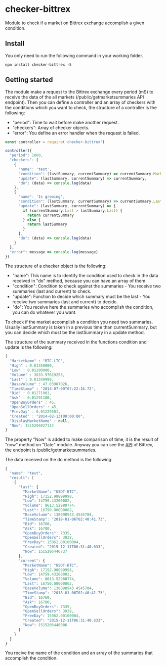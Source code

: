 # checker-bittrex

Module to check if a market on Bittrex exchange accomplish a given condition.  

## Install

You only need to run the following command in your working folder.  

```npm install checker-bittrex -S```

## Getting started

The module make a request to the Bittrex exchange every period (mS) to receive the data of the all markets (/public/getmarketsummaries API endpoint). Then you can define a controller and an array of checkers with the conditions which you want to check, the structure of a controller is the following:

* "period": Time to wait before make another request.
* "checkers": Array of checker objects.
* "error": You define an error handler when the request is failed.

```javascript
const controller = require('checker-bittrex')

controller({
  "period": 1000,
  "checkers": [
    {
      "name": 'test',
      "condition": (lastSummary, currentSummary) => currentSummary.MarketName === 'USDT-BTC',
      "update": (lastSummary, currentSummary) => currentSummary,
      "do": (data) => console.log(data)
    },
    {
      "name": 'Is growing',
      "condition": (lastSummary, currentSummary) => currentSummary.Last > lastSummary.Last,
      "update": (lastSummary, currentSummary) => {
        if (currentSummary.Last > lastSummary.Last) {
          return currentSummary
        } else {
          return lastSummary
        }
      },
      "do": (data) => console.log(data)
    }
  ],
  "error": message => console.log(message)
})
```  

The structure of a checker object is the following:

* "name": This name is to identify the condition used to check in the data received in "do" method, because you can have an array of them.
* "condition": Condition to check against the summaries - You receive two summaries (last and current) to check.
* "update": Function to decide which summary must be the last - You receive two summaries (last and current) to decide.
* "do": You receive here the summaries who accomplish the condition, you can do whatever you want.

To check if the market accomplish a condition you need two summaries. Usually lastSummary is taken in a previous time than currentSummary, but you can decide which must be the lastSummary in a update method. 

The structure of the summary received in the functions condition and update is the following:

```javascript
{
  "MarketName" : "BTC-LTC",
  "High" : 0.01350000,
  "Low" : 0.01200000,
  "Volume" : 3833.97619253,
  "Last" : 0.01349998,
  "BaseVolume" : 47.03987026,
  "TimeStamp" : "2014-07-09T07:22:16.72",
  "Bid" : 0.01271001,
  "Ask" : 0.01291100,
  "OpenBuyOrders" : 45,
  "OpenSellOrders" : 45,
  "PrevDay" : 0.01229501,
  "Created" : "2014-02-13T00:00:00",
  "DisplayMarketName" : null,
  "Now": 1515206027114
}
```

The property "Now" is added to make comparison of time, it is the result of "now" method on "Date" module. Anyway you can see the [API](https://bittrex.com/Home/Api) of Bittrex, the endpoint is /public/getmarketsummaries.

The data received on the do method is the following:

```javascript
{
  "name": "test",
  "result": [
    {
      "last": {
        "MarketName": "USDT-BTC",
        "High": 17152.98899998,
        "Low": 14759.43200002,
        "Volume": 8613.52980774,
        "Last": 16750.00000002,
        "BaseVolume": 138098943.4545704,
        "TimeStamp": "2018-01-06T02:40:41.73",
        "Bid": 16760,
        "Ask": 16780,
        "OpenBuyOrders": 7335,
        "OpenSellOrders": 3938,
        "PrevDay": 15062.00100004,
        "Created": "2015-12-11T06:31:40.633",
        "Now": 1515206446737
      },
      "current": {
        "MarketName": "USDT-BTC",
        "High": 17152.98899998,
        "Low": 14759.43200002,
        "Volume": 8613.52980774,
        "Last": 16750.00000002,
        "BaseVolume": 138098943.4545704,
        "TimeStamp": "2018-01-06T02:40:41.73",
        "Bid": 16760,
        "Ask": 16780,
        "OpenBuyOrders": 7335,
        "OpenSellOrders": 3938,
        "PrevDay": 15062.00100004,
        "Created": "2015-12-11T06:31:40.633",
        "Now": 1515206448006
      }
    }
  ]
}
```

You recive the name of the condition and an array of the summaries that accomplish the condition.